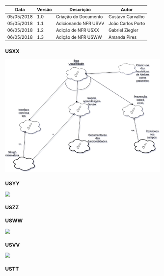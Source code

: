 |Data|Versão|Descrição|Autor|
|----|------|---------|-----|
|05/05/2018|1.0|Criação do Documento|Gustavo Carvalho|
|05/05/2018|1.1|Adicionando NFR USVV|João Carlos Porto|
|06/05/2018|1.2|Adição de NFR USXX|Gabriel Ziegler|
|06/05/2018|1.3|Adição de NFR USWW|Amanda Pires|


### USXX
![NFR Usabilidade](images/NFR-Usabilidade.png)


### USYY
<img src="https://github.com/gabrielziegler3/Requisitos-2018-1/blob/master/imagens/Imagens_NFR/NFR_USYY.png?raw=true" width=900px>

### USZZ

### USWW
<img src="https://github.com/gabrielziegler3/Requisitos-2018-1/blob/master/imagens/Imagens_NFR/NFR_USWW.png?raw=true" width=900px>

### USVV
<img src="https://github.com/gabrielziegler3/Requisitos-2018-1/blob/master/imagens/Imagens_NFR/NFR_USVV.png?raw=true" width=900px>

### USTT

